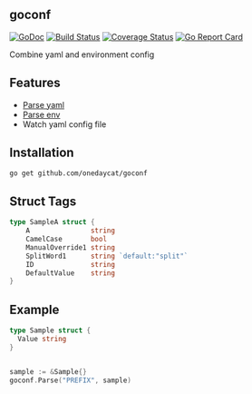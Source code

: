 goconf
---
[![GoDoc](https://godoc.org/plimble/goconf?status.svg)](https://godoc.org/github.com/plimble/goconf)
[![Build Status](https://travis-ci.org/plimble/goconf.svg?branch=master)](https://travis-ci.org/plimble/goconf?branch=master)
[![Coverage Status](https://coveralls.io/repos/plimble/goconf/badge.svg?branch=master&service=github&foo)](https://coveralls.io/github/plimble/goconf?branch=master)
[![Go Report Card](https://goreportcard.com/badge/plimble/goconf)](https://goreportcard.com/report/plimble/goconf)

Combine yaml and environment config

## Features
- [Parse yaml](gopkg.in/yaml.v2)
- [Parse env](github.com/kelseyhightower/envconfig)
- Watch yaml config file

## Installation

```
go get github.com/onedaycat/goconf
```

## Struct Tags

```go
type SampleA struct {
	A               string
	CamelCase       bool 
	ManualOverride1 string 
	SplitWord1      string `default:"split"`
	ID              string 
	DefaultValue    string 
}
```

## Example

```go
type Sample struct {
  Value string
}


sample := &Sample{}
goconf.Parse("PREFIX", sample)
```
